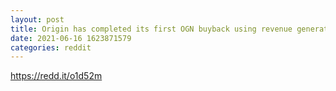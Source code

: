 ```yaml
--- 
layout: post 
title: Origin has completed its first OGN buyback using revenue generated by the Origin NFT Launchpad. More than $1.3MM worth of OGN tokens has been transferred to Foundation Reserves. 
date: 2021-06-16 1623871579 
categories: reddit 
--- 
```

https://redd.it/o1d52m